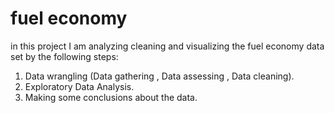 # fuel economy
in this project I am analyzing cleaning and visualizing the fuel economy data set by the following steps:
1. Data wrangling (Data gathering , Data assessing , Data cleaning).
2. Exploratory Data Analysis.
3. Making some conclusions about the data.
